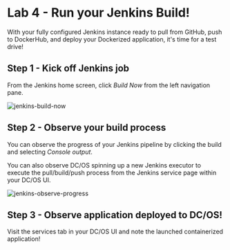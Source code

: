 # Lab 4 - Run your Jenkins Build!

With your fully configured Jenkins instance ready to pull from GitHub, push to DockerHub, and deploy your Dockerized application, it's time for a test drive!

## Step 1 - Kick off Jenkins job

From the Jenkins home screen, click *Build Now* from the left navigation pane.

![jenkins-build-now](https://github.com/tbaums/dcos-k8s-days-labs/blob/master/labs/CICD-labs/screenshots/jenkins-build-now.png)

## Step 2 - Observe your build process

You can observe the progress of your Jenkins pipeline by clicking the build and selecting *Console output*.

You can also observe DC/OS spinning up a new Jenkins executor to execute the pull/build/push process from the Jenkins service page within your DC/OS UI. 

![jenkins-observe-progress](https://github.com/tbaums/dcos-k8s-days-labs/blob/master/labs/CICD-labs/screenshots/jenkins-observe-progress.png)

 ## Step 3 - Observe application deployed to DC/OS!

 Visit the services tab in your DC/OS UI and note the launched containerized application!
